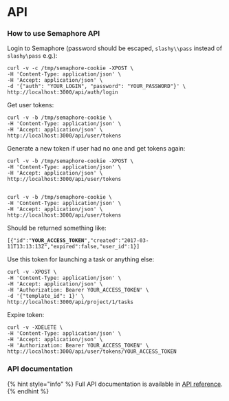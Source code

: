 # API

### How to use Semaphore API

Login to Semaphore (password should be escaped, `slashy\\pass` instead of `slashy\pass` e.g.):

```
curl -v -c /tmp/semaphore-cookie -XPOST \
-H 'Content-Type: application/json' \
-H 'Accept: application/json' \
-d '{"auth": "YOUR_LOGIN", "password": "YOUR_PASSWORD"}' \
http://localhost:3000/api/auth/login
```

Get user tokens:

```
curl -v -b /tmp/semaphore-cookie \
-H 'Content-Type: application/json' \
-H 'Accept: application/json' \
http://localhost:3000/api/user/tokens
```

Generate a new token if user had no one and get tokens again:

```
curl -v -b /tmp/semaphore-cookie -XPOST \
-H 'Content-Type: application/json' \
-H 'Accept: application/json' \
http://localhost:3000/api/user/tokens


curl -v -b /tmp/semaphore-cookie \
-H 'Content-Type: application/json' \
-H 'Accept: application/json' \
http://localhost:3000/api/user/tokens
```

Should be returned something like:

`[{"id":"`**`YOUR_ACCESS_TOKEN`**`","created":"2017-03-11T13:13:13Z","expired":false,"user_id":1}]`

Use this token for launching a task or anything else:

```
curl -v -XPOST \
-H 'Content-Type: application/json' \
-H 'Accept: application/json' \
-H 'Authorization: Bearer YOUR_ACCESS_TOKEN' \
-d '{"template_id": 1}' \
http://localhost:3000/api/project/1/tasks
```

Expire token:

```
curl -v -XDELETE \
-H 'Content-Type: application/json' \
-H 'Accept: application/json' \
-H 'Authorization: Bearer YOUR_ACCESS_TOKEN' \
http://localhost:3000/api/user/tokens/YOUR_ACCESS_TOKEN
```

### API documentation

{% hint style="info" %}
Full API documentation is available in [API reference](https://ansible-semaphore.github.io/semaphore).
{% endhint %}
